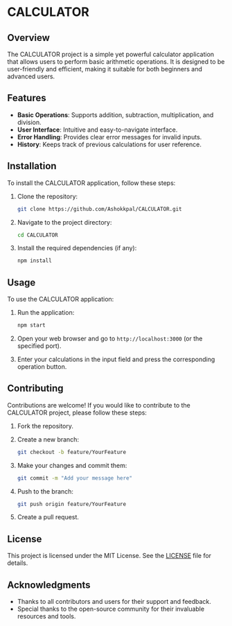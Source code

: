 # CALCULATOR #

## Overview

The CALCULATOR project is a simple yet powerful calculator application that allows users to perform basic arithmetic operations. It is designed to be user-friendly and efficient, making it suitable for both beginners and advanced users.

## Features

- **Basic Operations**: Supports addition, subtraction, multiplication, and division.
- **User  Interface**: Intuitive and easy-to-navigate interface.
- **Error Handling**: Provides clear error messages for invalid inputs.
- **History**: Keeps track of previous calculations for user reference.

## Installation

To install the CALCULATOR application, follow these steps:

1. Clone the repository:
   ```bash
   git clone https://github.com/Ashokkpal/CALCULATOR.git
   ```

2. Navigate to the project directory:
   ```bash
   cd CALCULATOR
   ```

3. Install the required dependencies (if any):
   ```bash
   npm install
   ```

## Usage

To use the CALCULATOR application:

1. Run the application:
   ```bash
   npm start
   ```

2. Open your web browser and go to `http://localhost:3000` (or the specified port).

3. Enter your calculations in the input field and press the corresponding operation button.

## Contributing

Contributions are welcome! If you would like to contribute to the CALCULATOR project, please follow these steps:

1. Fork the repository.
2. Create a new branch:
   ```bash
   git checkout -b feature/YourFeature
   ```

3. Make your changes and commit them:
   ```bash
   git commit -m "Add your message here"
   ```

4. Push to the branch:
   ```bash
   git push origin feature/YourFeature
   ```

5. Create a pull request.

## License

This project is licensed under the MIT License. See the [LICENSE](https://github.com/Ashokkpal/CALCULATOR/blob/main/License) file for details.

## Acknowledgments

- Thanks to all contributors and users for their support and feedback.
- Special thanks to the open-source community for their invaluable resources and tools.
